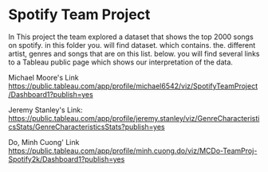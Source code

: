 # Spotify Team Project

In This project the team explored a dataset that shows the top 2000 songs on spotify. in this folder you. will find dataset. which contains. the. different
artist, genres and songs that are on this list. below. you will find several links to a Tableau public page which shows our interpretation of the data.

Michael Moore's Link
https://public.tableau.com/app/profile/michael6542/viz/SpotifyTeamProject/Dashboard1?publish=yes

Jeremy Stanley's Link: https://public.tableau.com/app/profile/jeremy.stanley/viz/GenreCharacteristicsStats/GenreCharacteristicsStats?publish=yes

Do, Minh Cuong' Link
https://public.tableau.com/app/profile/minh.cuong.do/viz/MCDo-TeamProj-Spotify2k/Dashboard1?publish=yes

